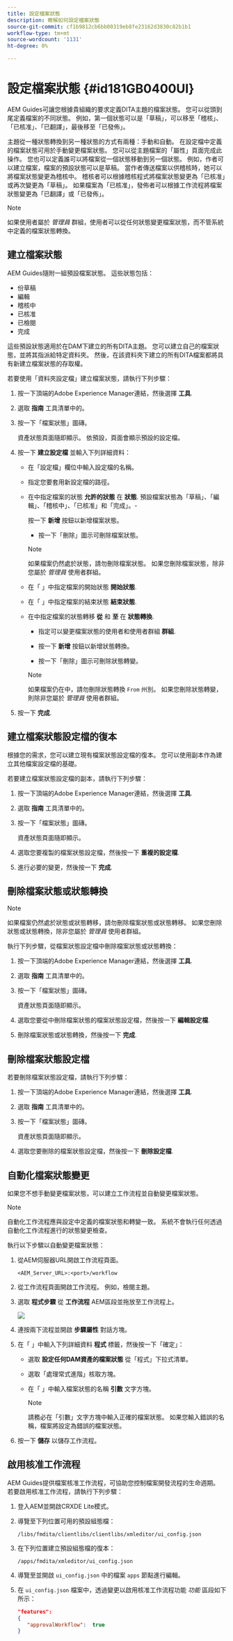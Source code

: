 ```yaml
---
title: 設定檔案狀態
description: 瞭解如何設定檔案狀態
source-git-commit: cf1b9812cb6bb00319eb8fe23162d3830c82b1b1
workflow-type: tm+mt
source-wordcount: '1131'
ht-degree: 0%

---
```



# 設定檔案狀態 {#id181GB0400UI}

AEM Guides可讓您根據貴組織的要求定義DITA主題的檔案狀態。 您可以從頭到尾定義檔案的不同狀態。 例如，第一個狀態可以是「草稿」，可以移至「稽核」、「已核准」、「已翻譯」，最後移至「已發佈」。

主題從一種狀態轉換到另一種狀態的方式有兩種：手動和自動。 在設定檔中定義的檔案狀態可用於手動變更檔案狀態。 您可以從主題檔案的「屬性」頁面完成此操作。 您也可以定義誰可以將檔案從一個狀態移動到另一個狀態。 例如，作者可以建立檔案，檔案的預設狀態可以是草稿。 當作者傳送檔案以供稽核時，她可以將檔案狀態變更為稽核中。 稽核者可以根據稽核程式將檔案狀態變更為「已核准」或再次變更為「草稿」。 如果檔案為「已核准」，發佈者可以根據工作流程將檔案狀態變更為「已翻譯」或「已發佈」。

>[!NOTE]
>
> 如果使用者屬於 *管理員* 群組，使用者可以從任何狀態變更檔案狀態，而不管系統中定義的檔案狀態轉換。

## 建立檔案狀態

AEM Guides隨附一組預設檔案狀態。 這些狀態包括：

- 份草稿
- 編輯
- 稽核中
- 已核准
- 已檢閱
- 完成

這些預設狀態適用於在DAM下建立的所有DITA主題。 您可以建立自己的檔案狀態，並將其指派給特定資料夾。 然後，在該資料夾下建立的所有DITA檔案都將具有新建立檔案狀態的存取權。

若要使用「資料夾設定檔」建立檔案狀態，請執行下列步驟：

1. 按一下頂端的Adobe Experience Manager連結，然後選擇 **工具**.
1. 選取 **指南** 工具清單中的。
1. 按一下「檔案狀態」圖磚。

   資產狀態頁面隨即顯示。 依預設，頁面會顯示預設的設定檔。

1. 按一下 **建立設定檔** 並輸入下列詳細資料：
   - 在「設定檔」欄位中輸入設定檔的名稱。
   - 指定您要套用新設定檔的路徑。
   - 在中指定檔案的狀態 **允許的狀態** 在 **狀態**. 預設檔案狀態為「草稿」、「編輯」、「稽核中」、「已核准」和「完成」。-

      按一下 **新增** 按鈕以新增檔案狀態。

      - 按一下「刪除」圖示可刪除檔案狀態。
      >[!NOTE]
      >
      > 如果檔案仍然處於狀態，請勿刪除檔案狀態。 如果您刪除檔案狀態，除非您屬於 *管理員* 使用者群組。

   - 在「 」中指定檔案的開始狀態 **開始狀態**.
   - 在「 」中指定檔案的結束狀態 **結束狀態**.
   - 在中指定檔案的狀態轉移 **從** 和 **至** 在 **狀態轉換**.

      - 指定可以變更檔案狀態的使用者和使用者群組 **群組**.

      - 按一下 **新增** 按鈕以新增狀態轉換。

      - 按一下「刪除」圖示可刪除狀態轉變。
      >[!NOTE]
      >
      > 如果檔案仍在中，請勿刪除狀態轉換 `From` 州別。 如果您刪除狀態轉變，則除非您屬於 *管理員* 使用者群組。



1. 按一下 **完成**.

## 建立檔案狀態設定檔的復本

根據您的需求，您可以建立現有檔案狀態設定檔的復本。 您可以使用副本作為建立其他檔案設定檔的基礎。

若要建立檔案狀態設定檔的副本，請執行下列步驟：

1. 按一下頂端的Adobe Experience Manager連結，然後選擇 **工具**.
1. 選取 **指南** 工具清單中的。
1. 按一下「檔案狀態」圖磚。

   資產狀態頁面隨即顯示。

1. 選取您要複製的檔案狀態設定檔，然後按一下 **重複的設定檔**.
1. 進行必要的變更，然後按一下 **完成**.

## 刪除檔案狀態或狀態轉換

>[!NOTE]
>
> 如果檔案仍然處於狀態或狀態轉移，請勿刪除檔案狀態或狀態轉移。 如果您刪除狀態或狀態轉換，除非您屬於 *管理員* 使用者群組。

執行下列步驟，從檔案狀態設定檔中刪除檔案狀態或狀態轉換：

1. 按一下頂端的Adobe Experience Manager連結，然後選擇 **工具**.
1. 選取 **指南** 工具清單中的。
1. 按一下「檔案狀態」圖磚。

   資產狀態頁面隨即顯示。

1. 選取您要從中刪除檔案狀態的檔案狀態設定檔，然後按一下 **編輯設定檔**.
1. 刪除檔案狀態或狀態轉換，然後按一下 **完成**.

## 刪除檔案狀態設定檔

若要刪除檔案狀態設定檔，請執行下列步驟：

1. 按一下頂端的Adobe Experience Manager連結，然後選擇 **工具**.
1. 選取 **指南** 工具清單中的。
1. 按一下「檔案狀態」圖磚。

   資產狀態頁面隨即顯示。

1. 選取您要刪除的檔案狀態設定檔，然後按一下 **刪除設定檔**.

## 自動化檔案狀態變更

如果您不想手動變更檔案狀態，可以建立工作流程並自動變更檔案狀態。

>[!NOTE]
>
> 自動化工作流程應與設定中定義的檔案狀態和轉變一致。 系統不會執行任何透過自動化工作流程進行的狀態變更檢查。

執行以下步驟以自動變更檔案狀態：

1. 從AEM伺服器URL開啟工作流程頁面。

   `<AEM_Server_URL>:<port>/workflow`

1. 從工作流程頁面開啟工作流程。 例如，檢閱主題。
1. 選取 **程式步驟** 從 **工作流程** AEM區段並拖放至工作流程上。

   ![](assets/process-step-workflow.png)

1. 連按兩下流程並開啟 **步驟屬性** 對話方塊。
1. 在「 」中輸入下列詳細資料 **程式** 標籤，然後按一下「確定」：
   - 選取 **設定任何DAM資產的檔案狀態** 從「程式」下拉式清單。
   - 選取「處理常式進階」核取方塊。
   - 在「 」中輸入檔案狀態的名稱 **引數** 文字方塊。

      >[!NOTE]
      >
      > 請務必在「引數」文字方塊中輸入正確的檔案狀態。 如果您輸入錯誤的名稱，檔案將設定為錯誤的檔案狀態。

1. 按一下 **儲存** 以儲存工作流程。

## 啟用核准工作流程

AEM Guides提供檔案核准工作流程，可協助您控制檔案開發流程的生命週期。 若要啟用核准工作流程，請執行下列步驟：

1. 登入AEM並開啟CRXDE Lite模式。

1. 導覽至下列位置可用的預設組態檔：

   `/libs/fmdita/clientlibs/clientlibs/xmleditor/ui_config.json`

1. 在下列位置建立預設組態檔的復本：

   `/apps/fmdita/xmleditor/ui_config.json`

1. 導覽至並開啟 `ui_config.json` 中的檔案 `apps` 節點進行編輯。

1. 在 `ui_config.json` 檔案中，透過變更以啟用核准工作流程功能 *功能* 區段如下所示：

   ```json
   "features":  
   { 
      "approvalWorkflow":  true 
   }
   ```


